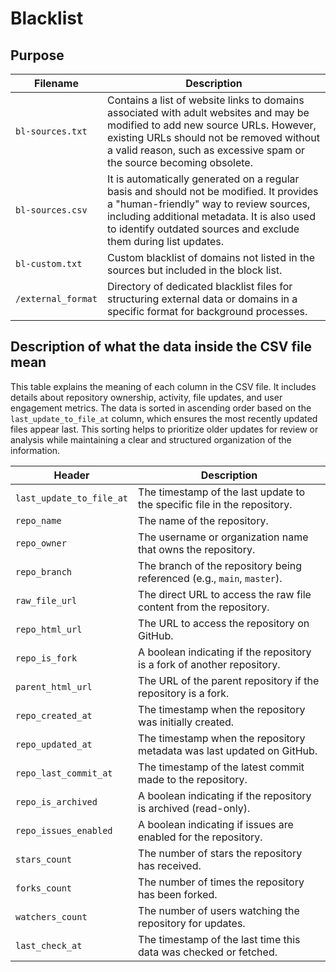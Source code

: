 # Blacklist

## Purpose

| **Filename** | **Description** |
|---|---|
| `bl-sources.txt` | Contains a list of website links to domains associated with adult websites and may be modified to add new source URLs. However, existing URLs should not be removed without a valid reason, such as excessive spam or the source becoming obsolete. |
| `bl-sources.csv` | It is automatically generated on a regular basis and should not be modified. It provides a "human-friendly" way to review sources, including additional metadata. It is also used to identify outdated sources and exclude them during list updates. |
| `bl-custom.txt` | Custom blacklist of domains not listed in the sources but included in the block list. |
| `/external_format` | Directory of dedicated blacklist files for structuring external data or domains in a specific format for background processes. |

## Description of what the data inside the CSV file mean

This table explains the meaning of each column in the CSV file. It includes details about repository ownership, activity, file updates, and user engagement metrics. The data is sorted in ascending order based on the `last_update_to_file_at` column, which ensures the most recently updated files appear last. This sorting helps to prioritize older updates for review or analysis while maintaining a clear and structured organization of the information.

| **Header** | **Description** |
|------------|-----------------|
| `last_update_to_file_at` | The timestamp of the last update to the specific file in the repository. |
| `repo_name` | The name of the repository. |
| `repo_owner` | The username or organization name that owns the repository. |
| `repo_branch` | The branch of the repository being referenced (e.g., `main`, `master`). |
| `raw_file_url` | The direct URL to access the raw file content from the repository. |
| `repo_html_url` | The URL to access the repository on GitHub. |
| `repo_is_fork` | A boolean indicating if the repository is a fork of another repository. |
| `parent_html_url` | The URL of the parent repository if the repository is a fork. |
| `repo_created_at` | The timestamp when the repository was initially created. |
| `repo_updated_at` | The timestamp when the repository metadata was last updated on GitHub. |
| `repo_last_commit_at` | The timestamp of the latest commit made to the repository. |
| `repo_is_archived` | A boolean indicating if the repository is archived (read-only). |
| `repo_issues_enabled` | A boolean indicating if issues are enabled for the repository. |
| `stars_count` | The number of stars the repository has received. |
| `forks_count` | The number of times the repository has been forked. |
| `watchers_count` | The number of users watching the repository for updates. |
| `last_check_at` | The timestamp of the last time this data was checked or fetched. |
